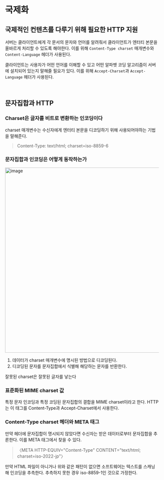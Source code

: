 # 국제화

## 국제적인 컨텐츠를 다루기 위해 필요한 HTTP 지원

서버는 클라이언트에게 각 문서의 문자와 언어를 알려줘서 클라이언트가 엔터티 본문을 올바르게 처리할 수 있도록 해야한다.
이를 위해 `Content-Type charset` 매개변수와 `Content-Language` 헤더가 사용된다.

클라이언트는 사용자가 어떤 언어를 이해할 수 있고 어떤 알파벳 코딩 알고리즘이 서버에 설치되어 있는지 말해줄 필요가 있다.
이를 위해 `Accept-Charset`과 `Accept-Language` 헤더가 사용된다.

<br />

## 문자집합과 HTTP

### Charset은 글자를 비트로 변환하는 인코딩이다

charset 매개변수는 수신자에게 엔터티 본문을 디코딩하기 위해 사용되어야하는 기법을 말해준다.

> Content-Type: text/html; charset=iso-8859-6

### 문자집합과 인코딩은 어떻게 동작하는가

<img width="607" alt="image" src="https://github.com/flataex/http-the-definitive-guide-study/assets/67260437/b644c769-e9f1-418f-a6c2-b9ff03538994">

1. 데이터가 charset 매개변수에 명시된 방법으로 디코딩된다.
2. 디코딩된 문자를 문자집합에서 식별해 해당하는 문자를 반환한다.

잘못된 charset은 잘못된 글자를 낳는다

### 표준화된 MIME charset 값

특정 문자 인코딩과 특정 코딩된 문자집합의 결합을 MIME charset이라고 한다. HTTP는 이 태그를 Content-Type과 Accept-Charset에서 사용한다.

### Content-Type charset 헤더와 META 태그

만약 헤더에 문자집합이 명시되지 않았다면 수신자는 받은 데이터로부터 문자집합을 추론한다. 이를 META 태그에서 찾을 수 있다.

> 〈META HTTP-EQUIV="Content-Type" CONTENT="text/html; charset=iso-2022-jp"〉

만약 HTML 파일이 아니거나 위와 같은 패턴이 없으면 소프트웨어는 텍스트를 스캐닝해 인코딩을 추측한다. 추측하지 못한 경우 iso-8859-1인 것으로 가정한다.
